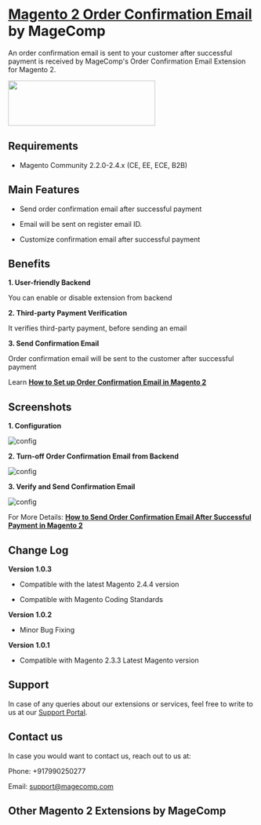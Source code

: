 # [Magento 2 Order Confirmation Email](https://magecomp.com/magento-2-order-confirmation-email.html) by MageComp

An order confirmation email is sent to your customer after successful payment is received by MageComp's Order Confirmation Email Extension for Magento 2.

<a href="https://magecomp.com/magento-2-order-confirmation-email.html"><img width="300" height="92" src="https://magecomp.com/media/button.webp"></a>

## Requirements
* Magento Community 2.2.0-2.4.x (CE, EE, ECE, B2B)

## Main Features

* Send order confirmation email after successful payment

* Email will be sent on register email ID. 

* Customize confirmation email after successful payment

## Benefits

**1. User-friendly Backend**

You can enable or disable extension from backend

**2. Third-party Payment Verification**

It verifies third-party payment, before sending an email

**3. Send Confirmation Email**

Order confirmation email will be sent to the customer after successful payment

Learn **[How to Set up Order Confirmation Email in Magento 2](https://magecomp.com/blog/configure-sales-email-order-confirmation-in-magento-2/)**

## Screenshots

**1. Configuration**

![config](https://magecomp.com/media/catalog/product/cache/19b10369fecc27f1a40729d1b5b60dea/1/_/1_configuration_12_42.webp)

**2. Turn-off Order Confirmation Email from Backend**

![config](https://magecomp.com/media/catalog/product/cache/19b10369fecc27f1a40729d1b5b60dea/3/_/3_turn_off_order_email_from_magento_2_backend.webp)

**3. Verify and Send Confirmation Email**

![config](https://magecomp.com/media/catalog/product/cache/19b10369fecc27f1a40729d1b5b60dea/v/e/verifies_and_sends_order_confirmation_email.webp)

For More Details: **[How to Send Order Confirmation Email After Successful Payment in Magento 2](https://magecomp.com/blog/send-order-confirmation-email-after-successful-payment-magento-2/)**

## Change Log

**Version 1.0.3**

- Compatible with the latest Magento 2.4.4 version

- Compatible with Magento Coding Standards

**Version 1.0.2**

- Minor Bug Fixing

**Version 1.0.1**

- Compatible with Magento 2.3.3 Latest Magento version

## Support

In case of any queries about our extensions or services, feel free to write to us at our [Support Portal](https://magecomp.com/support/).

## Contact us

In case you would want to contact us, reach out to us at:

Phone: +917990250277

Email: [support@magecomp.com](mailto:support@magecomp.com)

## Other Magento 2 Extensions by MageComp


